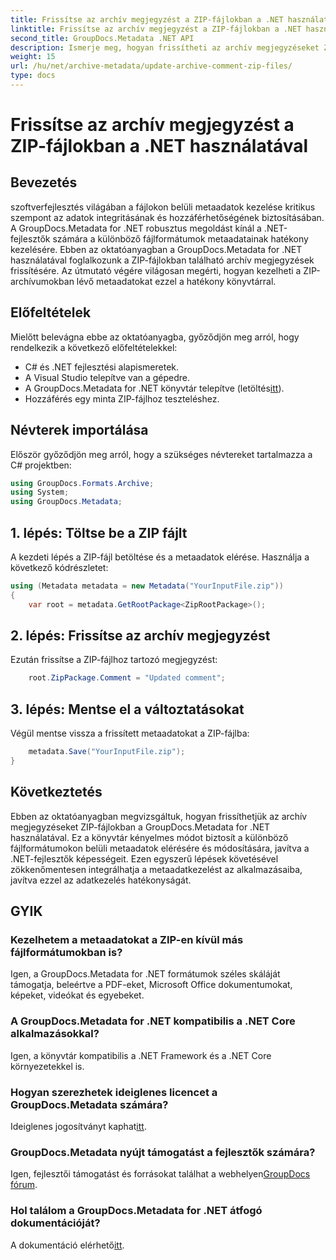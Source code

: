 ```yaml
---
title: Frissítse az archív megjegyzést a ZIP-fájlokban a .NET használatával
linktitle: Frissítse az archív megjegyzést a ZIP-fájlokban a .NET használatával
second_title: GroupDocs.Metadata .NET API
description: Ismerje meg, hogyan frissítheti az archív megjegyzéseket ZIP-fájlokban a GroupDocs.Metadata for .NET használatával. Fokozatmentesen javíthatja a metaadatkezelést a C# alkalmazásokban.
weight: 15
url: /hu/net/archive-metadata/update-archive-comment-zip-files/
type: docs
---
```

# Frissítse az archív megjegyzést a ZIP-fájlokban a .NET használatával

## Bevezetés
szoftverfejlesztés világában a fájlokon belüli metaadatok kezelése kritikus szempont az adatok integritásának és hozzáférhetőségének biztosításában. A GroupDocs.Metadata for .NET robusztus megoldást kínál a .NET-fejlesztők számára a különböző fájlformátumok metaadatainak hatékony kezelésére. Ebben az oktatóanyagban a GroupDocs.Metadata for .NET használatával foglalkozunk a ZIP-fájlokban található archív megjegyzések frissítésére. Az útmutató végére világosan megérti, hogyan kezelheti a ZIP-archívumokban lévő metaadatokat ezzel a hatékony könyvtárral.
## Előfeltételek
Mielőtt belevágna ebbe az oktatóanyagba, győződjön meg arról, hogy rendelkezik a következő előfeltételekkel:
- C# és .NET fejlesztési alapismeretek.
- A Visual Studio telepítve van a gépedre.
-  A GroupDocs.Metadata for .NET könyvtár telepítve (letöltés[itt](https://releases.groupdocs.com/metadata/net/)).
- Hozzáférés egy minta ZIP-fájlhoz teszteléshez.

## Névterek importálása
Először győződjön meg arról, hogy a szükséges névtereket tartalmazza a C# projektben:
```csharp
using GroupDocs.Formats.Archive;
using System;
using GroupDocs.Metadata;
```
## 1. lépés: Töltse be a ZIP fájlt
A kezdeti lépés a ZIP-fájl betöltése és a metaadatok elérése. Használja a következő kódrészletet:
```csharp
using (Metadata metadata = new Metadata("YourInputFile.zip"))
{
    var root = metadata.GetRootPackage<ZipRootPackage>();
```
## 2. lépés: Frissítse az archív megjegyzést
Ezután frissítse a ZIP-fájlhoz tartozó megjegyzést:
```csharp
    root.ZipPackage.Comment = "Updated comment";
```
## 3. lépés: Mentse el a változtatásokat
Végül mentse vissza a frissített metaadatokat a ZIP-fájlba:
```csharp
    metadata.Save("YourInputFile.zip");
}
```

## Következtetés
Ebben az oktatóanyagban megvizsgáltuk, hogyan frissíthetjük az archív megjegyzéseket ZIP-fájlokban a GroupDocs.Metadata for .NET használatával. Ez a könyvtár kényelmes módot biztosít a különböző fájlformátumokon belüli metaadatok elérésére és módosítására, javítva a .NET-fejlesztők képességeit. Ezen egyszerű lépések követésével zökkenőmentesen integrálhatja a metaadatkezelést az alkalmazásaiba, javítva ezzel az adatkezelés hatékonyságát.

## GYIK
### Kezelhetem a metaadatokat a ZIP-en kívül más fájlformátumokban is?
Igen, a GroupDocs.Metadata for .NET formátumok széles skáláját támogatja, beleértve a PDF-eket, Microsoft Office dokumentumokat, képeket, videókat és egyebeket.
### A GroupDocs.Metadata for .NET kompatibilis a .NET Core alkalmazásokkal?
Igen, a könyvtár kompatibilis a .NET Framework és a .NET Core környezetekkel is.
### Hogyan szerezhetek ideiglenes licencet a GroupDocs.Metadata számára?
 Ideiglenes jogosítványt kaphat[itt](https://purchase.groupdocs.com/temporary-license/).
### GroupDocs.Metadata nyújt támogatást a fejlesztők számára?
 Igen, fejlesztői támogatást és forrásokat találhat a webhelyen[GroupDocs fórum](https://forum.groupdocs.com/c/metadata/14).
### Hol találom a GroupDocs.Metadata for .NET átfogó dokumentációját?
 A dokumentáció elérhető[itt](https://tutorials.groupdocs.com/metadata/net/).